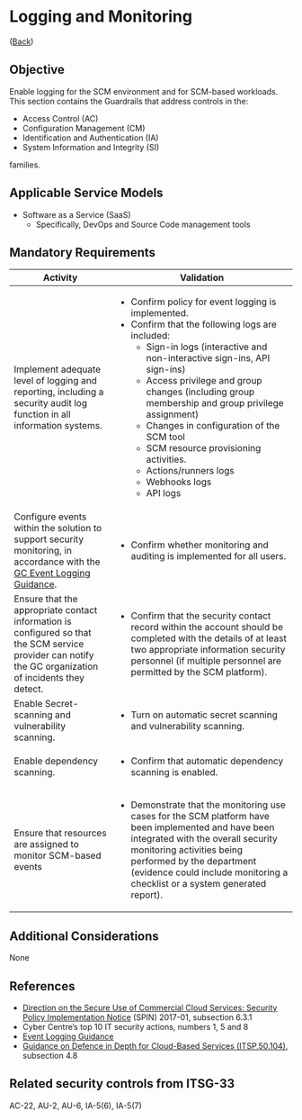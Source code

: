 # Logging and Monitoring

([Back](../../GUARDRAILS.md))

## Objective

Enable logging for the SCM environment and for SCM-based workloads.
This section contains the Guardrails that address controls in the:

- Access Control (AC)
- Configuration Management (CM)
- Identification and Authentication (IA)
- System Information and Integrity (SI)

families.

## Applicable Service Models

- Software as a Service (SaaS)
    - Specifically, DevOps and Source Code management tools

## Mandatory Requirements

| Activity | Validation |
| --- | --- |
| Implement adequate level of logging and reporting, including a security audit log function in all information systems. | <ul><li>Confirm policy for event logging is implemented.</li><li>Confirm that the following logs are included: <ul><li>Sign-in logs (interactive and non-interactive sign-ins, API sign-ins)</li><li>Access privilege and group changes (including group membership and group privilege assignment)</li><li>Changes in configuration of the SCM tool</li><li>SCM resource provisioning activities.</li><li>Actions/runners logs</li><li>Webhooks logs</li><li>API logs</li></ul></li></ul> |
| Configure events within the solution to support security monitoring, in accordance with the [GC Event Logging Guidance](https://www.canada.ca/en/government/system/digital-government/online-security-privacy/event-logging-guidance.html). | <ul><li>Confirm whether monitoring and auditing is implemented for all users.</li></ul> |
| Ensure that the appropriate contact information is configured so that the SCM service provider can notify the GC organization of incidents they detect. | <ul><li>Confirm that the security contact record within the account should be completed with the details of at least two appropriate information security personnel (if multiple personnel are permitted by the SCM platform).</li></ul> |
| Enable Secret-scanning and vulnerability scanning. | <ul><li>Turn on automatic secret scanning and vulnerability scanning.</li></ul> |
| Enable dependency scanning. | <ul><li>Confirm that automatic dependency scanning is enabled.</li></ul> |
| Ensure that resources are assigned to monitor SCM-based events | <ul><li>Demonstrate that the monitoring use cases for the SCM platform have been implemented and have been integrated with the overall security monitoring activities being performed by the department (evidence could include monitoring a checklist or a system generated report).</li></ul> |

## Additional Considerations

None

## References

- [Direction on the Secure Use of Commercial Cloud Services: Security Policy Implementation Notice](https://www.canada.ca/en/treasury-board-secretariat/services/access-information-privacy/security-identity-management/direction-secure-use-commercial-cloud-services-spin.html) (SPIN) 2017-01, subsection 6.3.1
- Cyber Centre’s top 10 IT security actions, numbers 1, 5 and 8
- [Event Logging Guidance](https://www.canada.ca/en/government/system/digital-government/online-security-privacy/event-logging-guidance.html)
- [Guidance on Defence in Depth for Cloud-Based Services (ITSP.50.104)](https://cyber.gc.ca/en/guidance/itsp50104-guidance-defence-depth-cloud-based-services), subsection 4.8

## Related security controls from ITSG-33

AC-22, AU-2, AU-6, IA-5(6), IA-5(7)
